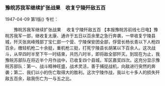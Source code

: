 ### 豫皖苏我军继续扩张战果　收复宁陵歼敌五百

1947-04-09
第1版()
专栏：

　　豫皖苏我军继续扩张战果
  　收复宁陵歼敌五百
    【本报豫皖苏前线七日电】豫皖苏我军一部，继收复太康、通许于五日以百余里之急行奔袭，一举收复宁陵县城，歼灭张岚峰残部丁宝仁部一个营、宁陵保安团全部，俘营长杨长青以下人枪四百余，缴轻机枪二十余挺，重机枪三挺，打死宁陵县长胡某以下百余人。这次战斗，从早四时半至下午一时结束，共历八时半，即将敌全部歼灭。到现在为止，我豫皖苏部队在将近半个月作战中，已收复四个县城，军区嘉奖四次。这充分显示豫皖苏部队：第一、战斗精神旺盛，战术灵活，善于捕捉战机，向敌进行突然的奔袭；第二、我们以小的伤亡取得大的胜利。这次宁陵作战，我以七十多人的损失歼敌五百余，敌我伤亡为一与五之比。
